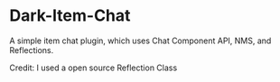 # Dark-Item-Chat
A simple item chat plugin, which uses Chat Component API, NMS, and Reflections.


Credit:
I used a open source Reflection Class
